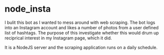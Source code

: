 # node_insta

I bulit this bot as I wanted to mess around with web scraping. The bot logs into an Instagram account and likes a number of photos from a user defined list of hashtags. The purpose of this investigate whether this would drum up reciprical interest in my Instagram page, which it did. 

It is a NodeJS server and the scraping application runs on a daily schedule. 
